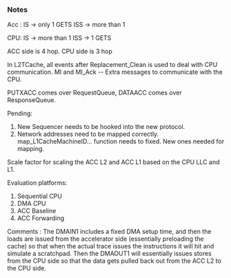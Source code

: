 ### Notes

Acc :
    IS -> only 1 GETS
    ISS -> more than 1

CPU:
    IS -> more than 1
    ISS -> 1 GETS

ACC side is 4 hop. CPU side is 3 hop

In L2TCache, all events after Replacement_Clean is used to deal with CPU communication.
MI and MI_Ack -- Extra messages to communicate with the CPU.
 
PUTXACC comes over RequestQueue, DATAACC comes over ResponseQueue.

Pending:
1. New Sequencer needs to be hooked into the new protocol.
2. Network addresses need to be mapped correctly. map_L1CacheMachineID... function needs to fixed. New ones needed for mapping.

Scale factor for scaling the ACC L2 and ACC L1 based on the CPU LLC and L1.

Evaluation platforms:
1. Sequential CPU
2. DMA CPU
3. ACC Baseline
4. ACC Forwarding

Comments : The DMAIN1 includes a fixed DMA setup time, and then the loads are issued from the accelerator side (essentially preloading the cache) so that when the actual trace issues the instructions it will hit and simulate a scratchpad. Then the DMAOUT1 will essentially issues stores from the CPU side so that the data gets pulled back out from the ACC L2 to the CPU side. 
